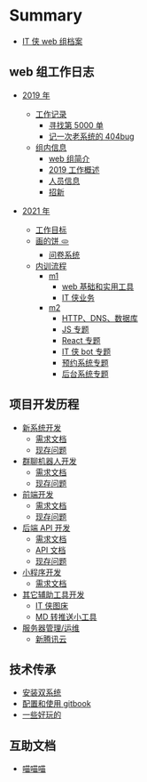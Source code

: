 # Summary

- [IT 侠 web 组档案](README.md)

## web 组工作日志

- [2019 年]()
  - [工作记录](journal/2019/record/README.md)
    - [寻找第 5000 单](journal/2019/record/the-5000th.md)
    - [记一次老系统的 404bug](journal/2019/record/404bug.md)
  - [组内信息](journal/2019/itxia-web/README.md)
    - [web 组简介](journal/2019/itxia-web/itxia-web.md)
    - [2019 工作概述](journal/2019/itxia-web/2019-todo.md)
    - [人员信息](journal/2019/itxia-web/people.md)
    - [招新](journal/2019/itxia-web/greenhand.md)
- [2021 年](journal/2021/readme.md)

  - [工作目标](journal/2021/target.md)
  - [画的饼 🫓]()
    - [问卷系统](/journal/2021/cakes/questionnaire.md)
  - [内训流程]()
    - [m1]()
      - [web 基础和实用工具](/journal/2021/train/first.md)
      - [IT 侠业务]()
    - [m2]()
      - [HTTP、DNS、数据库]()
      - [JS 专题]()
      - [React 专题]()
      - [IT 侠 bot 专题]()
      - [预约系统专题]()
      - [后台系统专题]()

## 项目开发历程

- [新系统开发](projects/new-system/README.md)
  - [需求文档](projects/new-system/requirement.md)
  - [现存问题](projects/new-system/bugs.md)
- [群聊机器人开发](projects/bot/README.md)
  - [需求文档](projects/bot/requirement.md)
  - [现存问题](projects/bot/bugs.md)
- [前端开发](projects/front-end/README.md)
  - [需求文档](projects/front-end/requirement.md)
  - [现存问题](projects/front-end/bugs.md)
- [后端 API 开发](projects/back-end-api/README.md)
  - [需求文档](projects/back-end-api/requirement.md)
  - [API 文档](projects/back-end-api/api-info.md)
  - [现存问题](projects/back-end-api/bugs.md)
- [小程序开发](projects/wechat/README.md)
  - [需求文档](projects/wechat/requirement.md)
- [其它辅助工具开发](projects/else/README.md)
  - [IT 侠图床](projects/else/picturebed.md)
  - [MD 转推送小工具](projects/else/md-to-wechat.md)
- [服务器管理/运维](projects/server/)
  - [新腾讯云](projects/server/tx.md)

## 技术传承

- [安装双系统](technique/double-systems.md)
- [配置和使用 gitbook](technique/gitbook.md)
- [一些好玩的](technique/somethingfun.md)

## 互助文档

- [喵喵喵](help/bksn.md)
